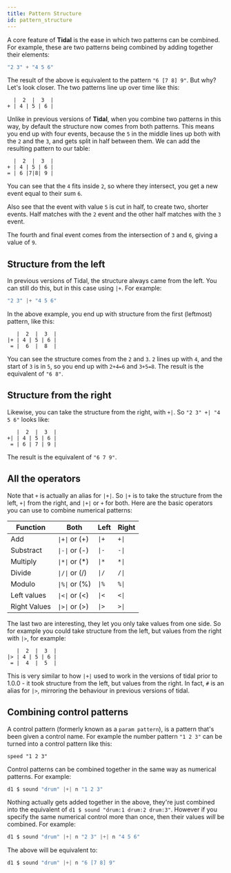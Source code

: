 ```yaml
---
title: Pattern Structure
id: pattern_structure
---
```


A core feature of **Tidal** is the ease in which two patterns can be combined. For example, these are two patterns being combined by adding together their elements:

```c
"2 3" + "4 5 6"
```

The result of the above is equivalent to the pattern `"6 [7 8] 9"`. But why? Let's look closer. The two patterns line up over time like this:

```plaintext
  |  2  |  3  |
+ | 4 | 5 | 6 |
```

Unlike in previous versions of **Tidal**, when you combine two patterns in this way, by default the structure now comes from both patterns. This means you end up with four events, because the `5` in the middle lines up both with the `2` and the `3`, and gets split in half between them. We can add the resulting pattern to our table:
```plaintext
  |  2  |  3  |
+ | 4 | 5 | 6 |
= | 6 |7|8| 9 |
```

You can see that the `4` fits inside `2`, so where they intersect, you get a new event equal to their sum `6`.

Also see that the event with value `5` is cut in half, to create two, shorter events. Half matches with the `2` event and the other half matches with the `3` event.

The fourth and final event comes from the intersection of `3` and `6`, giving a value of `9`.


## Structure from the left

In previous versions of Tidal, the structure always came from the left. You can still do this, but in this case using `|+`. For example:
```c
"2 3" |+ "4 5 6"
```

In the above example, you end up with structure from the first (leftmost) pattern, like this:
```plaintext
   |  2  |  3  |
|+ | 4 | 5 | 6 |
 = |  6  |  8  |
```

You can see the structure comes from the `2` and `3`. `2` lines up with `4`, and the start of `3` is in `5`, so you end up with `2+4=6` and `3+5=8`. The result is the equivalent of `"6 8"`.

## Structure from the right

Likewise, you can take the structure from the right, with `+|`. So `"2 3" +| "4 5 6"` looks like:
```plaintext
   |  2  |  3  |
+| | 4 | 5 | 6 |
 = | 6 | 7 | 9 |
```

The result is the equivalent of `"6 7 9"`.

## All the operators

Note that `+` is actually an alias for `|+|`. So `|+` is to take the structure from the left, `+|` from the right, and `|+|` or `+` for both. Here are the basic operators you can use to combine numerical patterns:

| Function     | Both           | Left  | Right |
|--------------|----------------|-------|-------|
| Add          | `\|+\|` or (+) | `\|+` | `+\|` |
| Substract    | `\|-\|` or (-) | `\|-` | `-\|` |
| Multiply     | `\|*\|` or (*) | `\|*` | `*\|` |
| Divide       | `\|/\|` or (/) | `\|/` | `/\|` |
| Modulo       | `\|%\|` or (%) | `\|%` | `%\|` |
| Left values  | `\|<\|` or (<) | `\|<` | `<\|` |
| Right Values | `\|>\|` or (>) | `\|>` | `>\|` |


The last two are interesting, they let you only take values from one side. So for example you could take structure from the left, but values from the right with `|>`, for example:

```plaintext
   |  2  |  3  |
|> | 4 | 5 | 6 |
 = |  4  |  5  |
```

This is very similar to how `|+|` used to work in the versions of tidal prior to 1.0.0 - it took structure from the left, but values from the right. In fact, `#` is an alias for `|>`, mirroring the behaviour in previous versions of tidal.

## Combining control patterns

A control pattern (formerly known as a `param pattern`), is a pattern that's been given a control name. For example the number pattern `"1 2 3"` can be turned into a control pattern like this:
```plaintext
speed "1 2 3"
```

Control patterns can be combined together in the same way as numerical patterns. For example:

```c
d1 $ sound "drum" |+| n "1 2 3"
```

Nothing actually gets added together in the above, they're just combined into the equivalent of `d1 $ sound "drum:1 drum:2 drum:3"`. However if you specify the same numerical control more than once, then their values _will_ be combined. For example:

```c
d1 $ sound "drum" |+| n "2 3" |+| n "4 5 6"
```

The above will be equivalent to:

```c
d1 $ sound "drum" |+| n "6 [7 8] 9"
```
